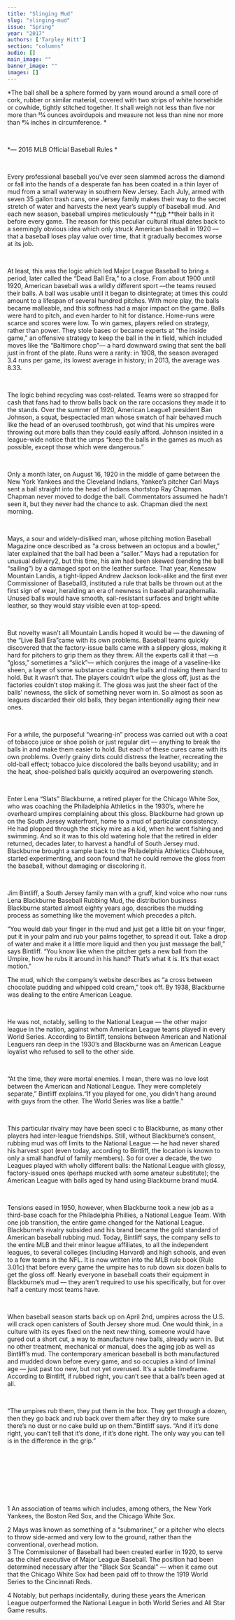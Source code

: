 ```yaml
---
title: "Slinging Mud"
slug: "slinging-mud"
issue: "Spring"
year: "2017"
authors: ['Tarpley Hitt']
section: "columns"
audio: []
main_image: ""
banner_image: ""
images: []
---
```

*The ball shall be a sphere formed by yarn wound around a small core of cork, rubber or similar material, covered with two strips of white horsehide or cowhide, tightly stitched together. It shall weigh not less than five nor more than 51⁄4 ounces avoirdupois and measure not less than nine nor more than 91⁄4 inches in circumference. *

  

 *–– 2016 MLB Official Baseball Rules *

  

 Every professional baseball you’ve ever seen slammed across the diamond or fall into the hands of a desperate fan has been coated in a thin layer of mud from a small waterway in southern New Jersey. Each July, armed with seven 35 gallon trash cans, one Jersey family makes their way to the secret stretch of water and harvests the next year’s supply of baseball mud. And each new season, baseball umpires meticulously **[rub](http://baseballrubbingmud.com/mud1.mpeg) **their balls in it before every game. The reason for this peculiar cultural ritual dates back to a seemingly obvious idea which only struck American baseball in 1920 –– that a baseball loses play value over time, that it gradually becomes worse at its job. 

  

 At least, this was the logic which led Major League Baseball to bring a period, later called the “Dead Ball Era,” to a close. From about 1900 until 1920, American baseball was a wildly different sport ––the teams reused their balls. A ball was usable until it began to disintegrate; at times this could amount to a lifespan of several hundred pitches. With more play, the balls became malleable, and this softness had a major impact on the game. Balls were hard to pitch, and even harder to hit for distance. Home-runs were scarce and scores were low. To win games, players relied on strategy, rather than power. They stole bases or became experts at “the inside game,” an offensive strategy to keep the ball in the in field, which included moves like the “Baltimore chop”–– a hard downward swing that sent the ball just in front of the plate. Runs were a rarity: in 1908, the season averaged 3.4 runs per game, its lowest average in history; in 2013, the average was 8.33. 

  

 The logic behind recycling was cost-related. Teams were so strapped for cash that fans had to throw balls back on the rare occasions they made it to the stands. Over the summer of 1920, American League1 president Ban Johnson, a squat, bespectacled man whose swatch of hair behaved much like the head of an overused toothbrush, got wind that his umpires were throwing out more balls than they could easily afford. Johnson insisted in a league-wide notice that the umps “keep the balls in the games as much as possible, except those which were dangerous.” 

  

 Only a month later, on August 16, 1920 in the middle of game between the New York Yankees and the Cleveland Indians, Yankee’s pitcher Carl Mays sent a ball straight into the head of Indians shortstop Ray Chapman. Chapman never moved to dodge the ball. Commentators assumed he hadn’t seen it, but they never had the chance to ask. Chapman died the next morning. 

  

 Mays, a sour and widely-disliked man, whose pitching motion Baseball Magazine once described as “a cross between an octopus and a bowler,” later explained that the ball had been a “sailer.” Mays had a reputation for unusual delivery2, but this time, his aim had been skewed (sending the ball “sailing”) by a damaged spot on the leather surface. That year, Kenesaw Mountain Landis, a tight-lipped Andrew Jackson look-alike and the first ever Commissioner of Baseball3, instituted a rule that balls be thrown out at the first sign of wear, heralding an era of newness in baseball paraphernalia. Unused balls would have smooth, sail-resistant surfaces and bright white leather, so they would stay visible even at top-speed. 

  

 But novelty wasn’t all Mountain Landis hoped it would be –– the dawning of the “Live Ball Era”came with its own problems. Baseball teams quickly discovered that the factory-issue balls came with a slippery gloss, making it hard for pitchers to grip them as they threw. All the experts call it that ––a “gloss,” sometimes a “slick”–– which conjures the image of a vaseline-like sheen, a layer of some substance coating the balls and making them hard to hold. But it wasn’t that. The players couldn’t wipe the gloss off, just as the factories couldn’t stop making it. The gloss was just the sheer fact of the balls’ newness, the slick of something never worn in. So almost as soon as leagues discarded their old balls, they began intentionally aging their new ones. 

  

 For a while, the purposeful “wearing-in” process was carried out with a coat of tobacco juice or shoe polish or just regular dirt –– anything to break the balls in and make them easier to hold. But each of these cures came with its own problems. Overly grainy dirts could distress the leather, recreating the old-ball effect; tobacco juice discolored the balls beyond usability; and in the heat, shoe-polished balls quickly acquired an overpowering stench.

  

 Enter Lena “Slats” Blackburne, a retired player for the Chicago White Sox, who was coaching the Philadelphia Athletics in the 1930’s, where he overheard umpires complaining about this gloss. Blackburne had grown up on the South Jersey waterfront, home to a mud of particular consistency. He had plopped through the sticky mire as a kid, when he went fishing and swimming. And so it was to this old watering hole that the retired in elder returned, decades later, to harvest a handful of South Jersey mud. Blackburne brought a sample back to the Philadelphia Athletics Clubhouse, started experimenting, and soon found that he could remove the gloss from the baseball, without damaging or discoloring it. 

  

 Jim Bintliff, a South Jersey family man with a gruff, kind voice who now runs Lena Blackburne Baseball Rubbing Mud, the distribution business Blackburne started almost eighty years ago, describes the mudding process as something like the movement which precedes a pitch. 

 “You would dab your finger in the mud and just get a little bit on your finger, put it in your palm and rub your palms together, to spread it out. Take a drop of water and make it a little more liquid and then you just massage the ball,” says Bintliff. “You know like when the pitcher gets a new ball from the Umpire, how he rubs it around in his hand? That’s what it is. It’s that exact motion.” 

 The mud, which the company’s website describes as “a cross between chocolate pudding and whipped cold cream,” took off. By 1938, Blackburne was dealing to the entire American League. 

  

 He was not, notably, selling to the National League –– the other major league in the nation, against whom American League teams played in every World Series. According to Bintliff, tensions between American and National Leaguers ran deep in the 1930’s and Blackburne was an American League loyalist who refused to sell to the other side. 

  

 “At the time, they were mortal enemies. I mean, there was no love lost between the American and National League. They were completely separate,” Bintliff explains.“If you played for one, you didn’t hang around with guys from the other. The World Series was like a battle.” 

  

 This particular rivalry may have been speci c to Blackburne, as many other players had inter-league friendships. Still, without Blackburne’s consent, rubbing mud was off limits to the National League –– he had never shared his harvest spot (even today, according to Bintliff, the location is known to only a small handful of family members). So for over a decade, the two Leagues played with wholly different balls: the National League with glossy, factory-issued ones (perhaps mucked with some amateur substitute); the American League with balls aged by hand using Blackburne brand mud4. 

  

 Tensions eased in 1950, however, when Blackburne took a new job as a third-base coach for the Philadelphia Phillies, a National League Team. With one job transition, the entire game changed for the National League. Blackburne’s rivalry subsided and his brand became the gold standard of American baseball rubbing mud. Today, Bintliff says, the company sells to the entire MLB and their minor league affiliates, to all the independent leagues, to several colleges (including Harvard) and high schools, and even to a few teams in the NFL. It is now written into the MLB rule book (Rule 3.01c) that before every game the umpire has to rub down six dozen balls to get the gloss off. Nearly everyone in baseball coats their equipment in Blackburne’s mud –– they aren’t required to use his specifically, but for over half a century most teams have. 

  

 When baseball season starts back up on April 2nd, umpires across the U.S. will crack open canisters of South Jersey shore mud. One would think, in a culture with its eyes fixed on the next new thing, someone would have gured out a short cut, a way to manufacture new balls, already worn in. But no other treatment, mechanical or manual, does the aging job as well as Bintliff’s mud. The contemporary american baseball is both manufactured and mudded down before every game, and so occupies a kind of liminal age –– just past too new, but not yet overused. It’s a subtle timeframe. According to Bintliff, if rubbed right, you can’t see that a ball’s been aged at all. 

  

 “The umpires rub them, they put them in the box. They get through a dozen, then they go back and rub back over them after they dry to make sure there’s no dust or no cake build up on them.”Bintliff says. “And if it’s done right, you can’t tell that it’s done, if it’s done right. The only way you can tell is in the difference in the grip.” 

  

  

  

  

 1 An association of teams which includes, among others, the New York Yankees, the Boston Red Sox, and the Chicago White Sox.

 2 Mays was known as something of a “submariner,” or a pitcher who elects to throw side-armed and very low to the ground, rather than the conventional, overhead motion.  
3 The Commissioner of Baseball had been created earlier in 1920, to serve as the chief executive of Major League Baseball. The position had been determined necessary after the “Black Sox Scandal” –– when it came out that the Chicago White Sox had been paid off to throw the 1919 World Series to the Cincinnati Reds. 

 4 Notably, but perhaps incidentally, during these years the American League outperformed the National League in both World Series and All Star Game results. 

